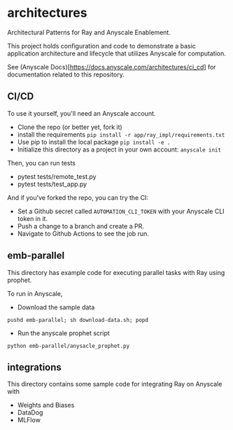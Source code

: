 # architectures

Architectural Patterns for Ray and Anyscale Enablement.

This project holds configuration and code to demonstrate a basic application architecture and lifecycle that utilizes Anyscale for computation.

See (Anyscale Docs)[https://docs.anyscale.com/architectures/ci_cd] for documentation related to this repository.

## CI/CD 

To use it yourself, you'll need an Anyscale account.

* Clone the repo (or better yet, fork it)
* install the requirements `pip install -r app/ray_impl/requirements.txt`
* Use pip to install the local package `pip install -e .`
* Initialize this directory as a project in your own account: `anyscale init`

Then, you can run tests

* pytest tests/remote_test.py
* pytest tests/test_app.py

And if you've forked the repo, you can try the CI:

* Set a Github secret called `AUTOMATION_CLI_TOKEN` with your Anyscale CLI token in it.
* Push a change to a branch and create a PR.
* Navigate to Github Actions to see the job run.

## emb-parallel

This directory has example code for executing parallel tasks with Ray using prophet.

To run in Anyscale, 

* Download the sample data

`pushd emb-parallel; sh download-data.sh; popd`

* Run the anyscale prophet script
 
`python emb-parallel/anysacle_prophet.py`

## integrations

This directory contains some sample code for integrating Ray on Anyscale with

* Weights and Biases
* DataDog
* MLFlow

